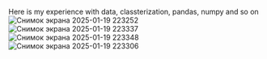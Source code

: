 Here is my experience with data, classterization, pandas, numpy and so on
![Снимок экрана 2025-01-19 223252](https://github.com/user-attachments/assets/7bf4b7f8-b19e-444b-a5d0-c331213c6c4e)
![Снимок экрана 2025-01-19 223337](https://github.com/user-attachments/assets/fdbe5647-78ec-4382-911d-e2e53625e459)
![Снимок экрана 2025-01-19 223348](https://github.com/user-attachments/assets/b2847636-9eb6-4648-8135-9559df5909d8)
![Снимок экрана 2025-01-19 223306](https://github.com/user-attachments/assets/b1c40193-8f93-4b34-894d-628955a6b4ea)
